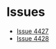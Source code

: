 # Issues

-   [Issue 4427](https://github.com/andresousadotpt/terragrunt-issues/tree/issue-4427)
-   [Issue 4428](https://github.com/andresousadotpt/terragrunt-issues/tree/issue-4428)
